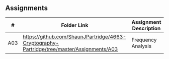 ## Assignments

|   #   | Folder Link | Assignment Description |
| :---: | ----------- | ---------------------- |
|   A03    |     https://github.com/ShaunJPartridge/4663-Cryptography-Partridge/tree/master/Assignments/A03        |      Frequency Analysis                  |

